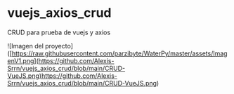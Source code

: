 # vuejs_axios_crud
CRUD para prueba de vuejs y axios

<span>![</span><span>Imagen del proyecto</span><span>]</span><span>(</span><span>[https://raw.githubusercontent.com/parzibyte/WaterPy/master/assets/ImagenV1.png](https://github.com/Alexis-Srrn/vuejs_axios_crud/blob/main/CRUD-VueJS.png)https://github.com/Alexis-Srrn/vuejs_axios_crud/blob/main/CRUD-VueJS.png</span><span>)</span>


